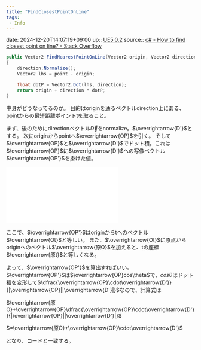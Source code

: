 ```yaml
---
title: "FindClosestPointOnLine"
tags:
 - Info
---
```


date: 2024-12-20T14:07:19+09:00
up:: [UE5.0.2](../Bar/App/UE5.0.2.md)
source:: [c# - How to find closest point on line? - Stack Overflow](https://stackoverflow.com/questions/51905268/how-to-find-closest-point-on-line)

```csharp
public Vector2 FindNearestPointOnLine(Vector2 origin, Vector2 direction, Vector2 point)
{
    direction.Normalize();
    Vector2 lhs = point - origin;

    float dotP = Vector2.Dot(lhs, direction);
    return origin + direction * dotP;
}
```

中身がどうなってるのか。
目的はoriginを通るベクトルdirection上にある、pointからの最短距離ポイントtを取ること。

まず、後のためにdirectionベクトル$\overrightarrow{D}$をnormalize。$\overrightarrow{D'}$とする。
次にoriginからpointへ$\overrightarrow{OP}$を引く。
そして$\overrightarrow{OP}$と$\overrightarrow{D'}$でドット積。これは$\overrightarrow{OP}$に$\overrightarrow{D'}$への写像ベクトル$\overrightarrow{OP'}$を掛けた値。

![Drawing 2022-08-06 22.29.47.excalidraw](../Excalidraw/Drawing%202022-08-06%2022.29.47.excalidraw.md)

ここで、$\overrightarrow{OP'}$はoriginからtへのベクトル$\overrightarrow{Ot}$と等しい。
また、$\overrightarrow{Ot}$に原点からoriginへのベクトル$\overrightarrow{原O}$を加えると、tの座標$\overrightarrow{原t}$と等しくなる。

よって、$\overrightarrow{OP'}$を算出すればいい。
$\overrightarrow{OP'}$は$\overrightarrow{OP}cos\theta$で、$cos\theta$はドット積を変形して$\dfrac{\overrightarrow{OP}\cdot\overrightarrow{D'}}{|\overrightarrow{OP}||\overrightarrow{D'}|}$なので、計算式は

$\overrightarrow{原O}+\overrightarrow{OP}\dfrac{\overrightarrow{OP}\cdot\overrightarrow{D'}}{|\overrightarrow{OP}||\overrightarrow{D'}|}$


$=\overrightarrow{原O}+\overrightarrow{OP}\cdot\overrightarrow{D'}$

となり、コードと一致する。